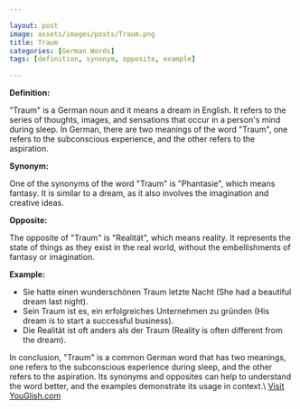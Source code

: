 ```yaml
---

layout: post
image: assets/images/posts/Traum.png
title: Traum
categories: [German Words]
tags: [definition, synonym, opposite, example]

---
```


**Definition:** 

"Traum" is a German noun and it means a dream in English. It refers to the series of thoughts, images, and sensations that occur in a person's mind during sleep. In German, there are two meanings of the word "Traum", one refers to the subconscious experience, and the other refers to the aspiration.

**Synonym:** 

One of the synonyms of the word "Traum" is "Phantasie", which means fantasy. It is similar to a dream, as it also involves the imagination and creative ideas. 

**Opposite:** 

The opposite of "Traum" is "Realität", which means reality. It represents the state of things as they exist in the real world, without the embellishments of fantasy or imagination.

**Example:** 

- Sie hatte einen wunderschönen Traum letzte Nacht (She had a beautiful dream last night).
- Sein Traum ist es, ein erfolgreiches Unternehmen zu gründen (His dream is to start a successful business).
- Die Realität ist oft anders als der Traum (Reality is often different from the dream). 

In conclusion, "Traum" is a common German word that has two meanings, one refers to the subconscious experience during sleep, and the other refers to the aspiration. Its synonyms and opposites can help to understand the word better, and the examples demonstrate its usage in context.\ <a id="yg-widget-0" class="youglish-widget" data-query="Traum" data-lang="german" data-components="8412" data-auto-start="0" data-bkg-color="theme_light" data-title="How%20to%20pronounce%20Traum%20in%20German"  rel="nofollow" href="https://youglish.com">Visit YouGlish.com</a><script async src="https://youglish.com/public/emb/widget.js" charset="utf-8"></script>